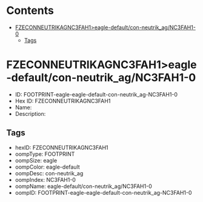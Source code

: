 



Contents
========

* [FZECONNEUTRIKAGNC3FAH1>eagle-default/con-neutrik_ag/NC3FAH1-0](#fzeconneutrikagnc3fah1eagle-defaultcon-neutrik_agnc3fah1-0)
	* [Tags](#tags)

# FZECONNEUTRIKAGNC3FAH1>eagle-default/con-neutrik_ag/NC3FAH1-0

- ID: FOOTPRINT-eagle-eagle-default-con-neutrik_ag-NC3FAH1-0
- Hex ID: FZECONNEUTRIKAGNC3FAH1
- Name: 
- Description: 

## Tags

- hexID: FZECONNEUTRIKAGNC3FAH1
- oompType: FOOTPRINT
- oompSize: eagle
- oompColor: eagle-default
- oompDesc: con-neutrik_ag
- oompIndex: NC3FAH1-0
- oompName: eagle-default/con-neutrik_ag/NC3FAH1-0
- oompID: FOOTPRINT-eagle-eagle-default-con-neutrik_ag-NC3FAH1-0
